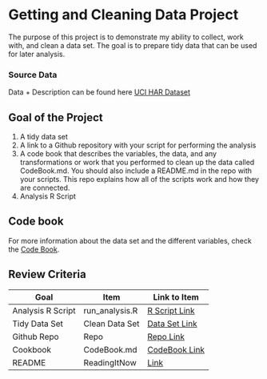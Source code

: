 # Getting and Cleaning Data Project
The purpose of this project is to demonstrate my ability to collect, work with, and clean a data set. The goal is to prepare tidy data that can be used for later analysis. 

### Source Data
Data + Description can be found here [UCI HAR Dataset](http://archive.ics.uci.edu/ml/datasets/Human+Activity+Recognition+Using+Smartphones "UCI MAchine Learning Repository")

## Goal of the Project
1. A tidy data set 
2. A link to a Github repository with your script for performing the analysis 
3. A code book that describes the variables, the data, and any transformations or work that you performed to clean up the data called CodeBook.md. You should also include a README.md in the repo with your scripts. This repo explains how all of the scripts work and how they are connected.
4. Analysis R Script

## Code book
For more information about the data set and the different variables, check the [Code Book](https://github.com/Sshreydoshi/Getting-and-Cleaning-Data-Project/blob/master/CodeBook.md "Visit Code Book").

## Review Criteria

Goal | Item | Link to Item
--- | --- | ---
Analysis R Script |  run_analysis.R |  [R Script Link](https://github.com/Sshreydoshi/Getting-and-Cleaning-Data-Project/blob/master/run_analysis.R "run_analysis.R")
Tidy Data Set |  Clean Data Set |  [Data Set Link](https://github.com/Sshreydoshi/Getting-and-Cleaning-Data-Project/blob/master/tidyData.txt "tidyData.txt")
Github Repo | Repo |  [Repo Link](https://github.com/Sshreydoshi/Getting-and-Cleaning-Data-Project "Click to go to Repo")
Cookbook | CodeBook.md |  [CodeBook Link](https://github.com/Sshreydoshi/Getting-and-Cleaning-Data-Project/blob/master/CodeBook.md "CodeBook.md")
README | ReadingItNow |  [Link](https://github.com/Sshreydoshi/Getting-and-Cleaning-Data-Project/blob/master/README.md "README.md")
